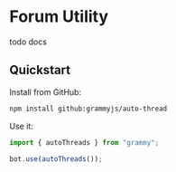 # Forum Utility

todo docs

## Quickstart

Install from GitHub:

```sh
npm install github:grammyjs/auto-thread
```

Use it:

```ts
import { autoThreads } from "grammy";

bot.use(autoThreads());
```
